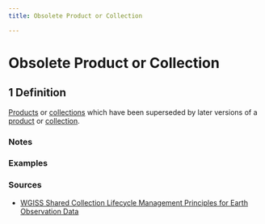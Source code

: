 ```yaml
---
title: Obsolete Product or Collection

---
```


# Obsolete Product or Collection

## 1 Definition

[Products](../product) or [collections](../collection) which have been superseded by later versions of a [product](../product) or [collection](../collection).

### Notes

### Examples 

### Sources 
- [WGISS Shared Collection Lifecycle Management Principles for Earth Observation Data](https://ceos.org/document_management/Working_Groups/WGISS/Documents/Shared%20Collection%20Lifecycle%20Management%20Principles%20for%20Earth%20Observation%20Data_March2025.pdf)
